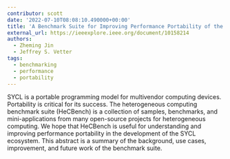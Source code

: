 ```yaml
---
contributor: scott
date: '2022-07-10T08:08:10.490000+00:00'
title: 'A Benchmark Suite for Improving Performance Portability of the SYCL Programming Model'
external_url: https://ieeexplore.ieee.org/document/10158214
authors:
  - Zheming Jin
  - Jeffrey S. Vetter
tags:
  - benchmarking
  - performance
  - portability
---
```


SYCL is a portable programming model for multivendor computing devices. Portability is critical for its success. The
heterogeneous computing benchmark suite (HeCBench) is a collection of samples, benchmarks, and mini-applications from
many open-source projects for heterogeneous computing. We hope that HeCBench is useful for understanding and improving
performance portability in the development of the SYCL ecosystem. This abstract is a summary of the background, use
cases, improvement, and future work of the benchmark suite.
